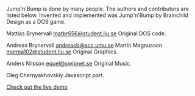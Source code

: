 
Jump'n'Bump is done by many people. The authors and contributors are listed
below. Invented and implemented was Jump'n'Bump by Brainchild Design as a
DOS game.

Mattias Brynervall <matbr656@student.liu.se>
  Original DOS code.

Andreas Brynervall <andreasb@acc.umu.se>
Martin Magnusson <marma102@student.liu.se>
  Original Graphics.

Anders Nilsson <equel@swipnet.se>
  Original Music.
  
Oleg Chernyakhovskiy
  Javascript port.


[Check out the live demo](http://jump-and-bump.appspot.com)
